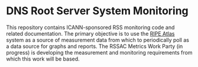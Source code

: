 # DNS Root Server System Monitoring

This repository contains ICANN-sponsored RSS monitoring code and related
documentation.  The primary objective is to use the [RIPE
Atlas](https://atlas.ripe.net/) system as a source of measurement data
from which to periodically poll as a data source for graphs and reports.
The RSSAC Metrics Work Party (in progress) is developing the measurement
and monitoring requirements from which this work will be based.
